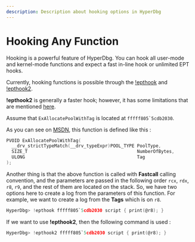 ```yaml
---
description: Description about hooking options in HyperDbg
---
```


# Hooking Any Function

Hooking is a powerful feature of HyperDbg. You can hook all user-mode and kernel-mode functions and expect a fast in-line hook or unlimited EPT hooks.

Currently, hooking functions is possible through the [!epthook](https://docs.hyperdbg.com/commands/extension-commands/epthook) and [!epthook2](https://docs.hyperdbg.com/commands/extension-commands/epthook2).

**!epthook2** is generally a faster hook; however, it has some limitations that are mentioned [here](https://docs.hyperdbg.com/commands/extension-commands/epthook2#remarks).

Assume that `ExAllocatePoolWithTag` is located at ``fffff805`5cdb2030``.

As you can see on [MSDN](https://docs.microsoft.com/en-us/windows-hardware/drivers/ddi/wdm/nf-wdm-exallocatepoolwithtag), this function is defined like this :

```c
PVOID ExAllocatePoolWithTag(
  __drv_strictTypeMatch(__drv_typeExpr)POOL_TYPE PoolType,
  SIZE_T                                         NumberOfBytes,
  ULONG                                          Tag
);
```

Another thing is that the above function is called with **Fastcall** calling convention, and the parameters are passed in the following order `rcx`, `rdx`, `r8`, `r9`, and the rest of them are located on the stack. So, we have two options here to create a log from the parameters of this function. For example, we want to create a log from the **Tags** which is on `r8`.

```c
HyperDbg> !epthook fffff805`5cdb2030 script { print(@r8); }
```

If we want to use **!epthook2**, then the following command is used :

```c
HyperDbg> !epthook2 fffff805`5cdb2030 script { print(@r8); }
```

